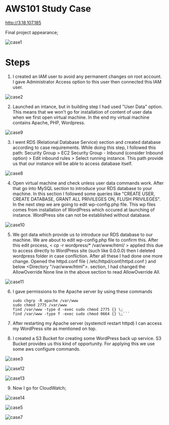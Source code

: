 # AWS101 Study Case

http://3.18.107.185

Final project appearance;

![case1](https://user-images.githubusercontent.com/77046207/116318236-21a43800-a7bd-11eb-9159-290bbdbde2e6.png)

# Steps

1. I created an IAM user to avoid any permanent changes on root account. I gave Administrator Access option to this user then connected this IAM user.

![case2](https://user-images.githubusercontent.com/77046207/116318690-d6d6f000-a7bd-11eb-97e2-8ef41648d859.png)

2. Launched an intance, but in building step I had used "User Data" option. This means that we won't go for installation of content of user data when we first open virtual machine. In the end my virtual machine contains Apache, PHP, Wordpress.


![case9](https://user-images.githubusercontent.com/77046207/116319855-e9522900-a7bf-11eb-8ae5-94badb26fe64.png)


3. I went RDS (Relational Database Service) section and created database according to case requirements. While
doing this step, I followed this path: Security Group > EC2 Security Group - Inbound (consider Inbound option) > Edit inbound rules > Select running instance.
This path provide us that our instance will be able to access database itself.

![case8](https://user-images.githubusercontent.com/77046207/116325347-9c278480-a7ca-11eb-9a03-2565f4b736bf.png)


4. Open virtual machine and check unless user data commands work. After that go into MySQL section to introduce your RDS database to your machine. In this section
I followed some queries like "CREATE USER, CREATE DATABASE, GRANT ALL PRIVILEGES ON, FLUSH PRIVILEGES". In the next step we are going to edit wp-config.php file. This wp files comes from installation of WordPress which occured at launching of instance. WordPress site can not be established without database.

![case10](https://user-images.githubusercontent.com/77046207/116320404-db50d800-a7c0-11eb-8e22-65a84c2da006.png)

5. We got data which provide us to introduce our RDS database to our machine. We are about to edit wp-config.php file to confirm this.
After this edit process, < cp -r wordpress/* /var/www/html/ > applied this due to access directly to WordPress site (such like 0.0.0.0) then I deleted wordpress folder 
in case confliction. After all these I had done one more change. Opened the httpd.conf file ( /etc/httpd/conf/httpd.conf ) and below  <Directory "/var/www/html">. section, I had changed the AllowOverride None line in the above section to read AllowOverride All.

![case11](https://user-images.githubusercontent.com/77046207/116321691-3257ac80-a7c3-11eb-81af-6bffeec54d21.png)

6. I gave permissions to the Apache server by using these commands

     ```sudo chown -R apache /var/www
     sudo chgrp -R apache /var/www
     sudo chmod 2775 /var/www
     find /var/www -type d -exec sudo chmod 2775 {} \;
     find /var/www -type f -exec sudo chmod 0664 {} \;```

7. After restarting my Apache server (systemctl restart httpd) I can access my WordPress site as mentioned on top.

8. I created a S3 Bucket for creating some WordPress back up service. S3 Bucket provides us this kind of opportunity. For applying this we use some aws configure commands.

![case3](https://user-images.githubusercontent.com/77046207/116323860-92e8e880-a7c7-11eb-9e64-debfa414d072.png)




![case12](https://user-images.githubusercontent.com/77046207/116322524-ec9be380-a7c4-11eb-9b04-8f9e3629ba39.png)

![case13](https://user-images.githubusercontent.com/77046207/116324304-9335b380-a7c8-11eb-9e67-38d41973698a.png)

9) Now I go for CloudWatch;

![case14](https://user-images.githubusercontent.com/77046207/116324540-04756680-a7c9-11eb-8c53-3db9c1d7959b.png)

![case5](https://user-images.githubusercontent.com/77046207/116324596-1951fa00-a7c9-11eb-8e3f-9fb039b78e53.png)

![case7](https://user-images.githubusercontent.com/77046207/116324666-338bd800-a7c9-11eb-964c-cc3464b3478b.png)









